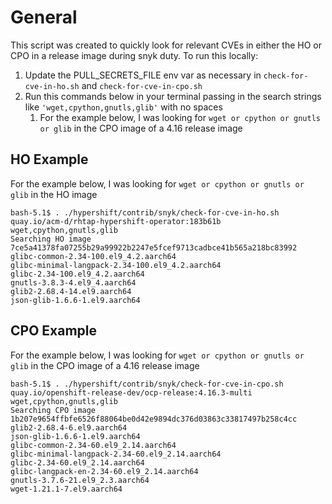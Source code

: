 # General
This script was created to quickly look for relevant CVEs in either the HO or CPO in a release image during snyk duty. To run this locally:

1. Update the PULL_SECRETS_FILE env var as necessary in `check-for-cve-in-ho.sh` and `check-for-cve-in-cpo.sh`
2. Run this commands below in your terminal passing in the search strings like `'wget,cpython,gnutls,glib'` with no spaces
   1. For the example below, I was looking for `wget or cpython or gnutls or glib` in the CPO image of a 4.16 release image

## HO Example
For the example below, I was looking for `wget or cpython or gnutls or glib` in the HO image

```
bash-5.1$ . ./hypershift/contrib/snyk/check-for-cve-in-ho.sh quay.io/acm-d/rhtap-hypershift-operator:183b61b wget,cpython,gnutls,glib
Searching HO image
7ce5a41378fa07255b29a99922b2247e5fcef9713cadbce41b565a218bc83992
glibc-common-2.34-100.el9_4.2.aarch64
glibc-minimal-langpack-2.34-100.el9_4.2.aarch64
glibc-2.34-100.el9_4.2.aarch64
gnutls-3.8.3-4.el9_4.aarch64
glib2-2.68.4-14.el9.aarch64
json-glib-1.6.6-1.el9.aarch64
```

## CPO Example
For the example below, I was looking for `wget or cpython or gnutls or glib` in the CPO image of a 4.16 release image

```
bash-5.1$ . ./hypershift/contrib/snyk/check-for-cve-in-cpo.sh quay.io/openshift-release-dev/ocp-release:4.16.3-multi wget,cpython,gnutls,glib
Searching CPO image
1b207e9654ffbfe6526f88064be0d42e9894dc376d03863c33817497b258c4cc
glib2-2.68.4-6.el9.aarch64
json-glib-1.6.6-1.el9.aarch64
glibc-common-2.34-60.el9_2.14.aarch64
glibc-minimal-langpack-2.34-60.el9_2.14.aarch64
glibc-2.34-60.el9_2.14.aarch64
glibc-langpack-en-2.34-60.el9_2.14.aarch64
gnutls-3.7.6-21.el9_2.3.aarch64
wget-1.21.1-7.el9.aarch64
```

